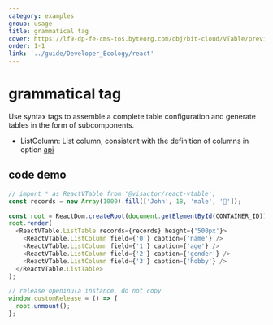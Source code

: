 ```yaml
---
category: examples
group: usage
title: grammatical tag
cover: https://lf9-dp-fe-cms-tos.byteorg.com/obj/bit-cloud/VTable/preview/react-default.png
order: 1-1
link: '../guide/Developer_Ecology/react'
---
```


# grammatical tag

Use syntax tags to assemble a complete table configuration and generate tables in the form of subcomponents.

- ListColumn: List column, consistent with the definition of columns in option [api](../../option/ListTable-columns-text#cellType)

## code demo
```javascript livedemo template=vtable-react
// import * as ReactVTable from '@visactor/react-vtable';
const records = new Array(1000).fill(['John', 18, 'male', '🏀']);

const root = ReactDom.createRoot(document.getElementById(CONTAINER_ID));
root.render(
  <ReactVTable.ListTable records={records} height={'500px'}>
    <ReactVTable.ListColumn field={'0'} caption={'name'} />
    <ReactVTable.ListColumn field={'1'} caption={'age'} />
    <ReactVTable.ListColumn field={'2'} caption={'gender'} />
    <ReactVTable.ListColumn field={'3'} caption={'hobby'} />
  </ReactVTable.ListTable>
);

// release openinula instance, do not copy
window.customRelease = () => {
  root.unmount();
};
```